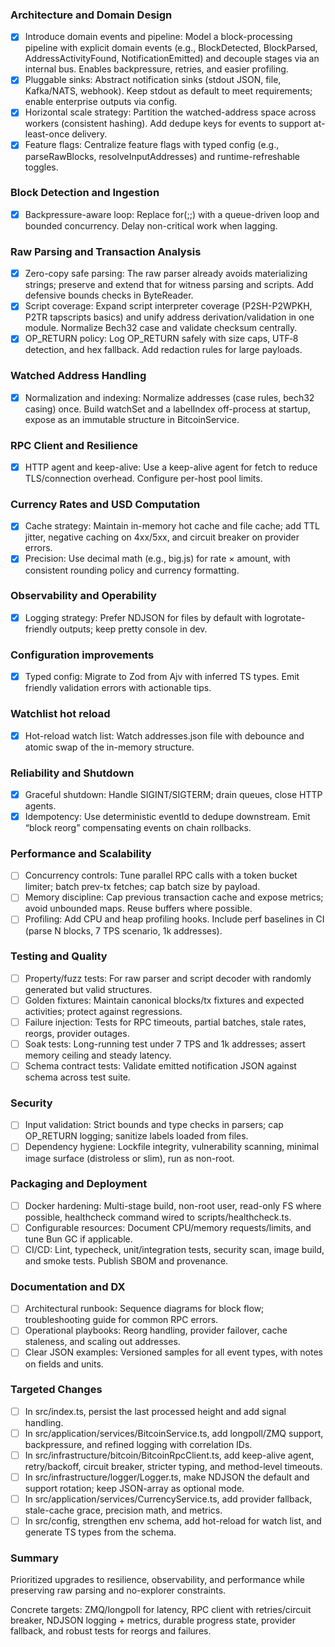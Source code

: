 ### Architecture and Domain Design

- [x] Introduce domain events and pipeline: Model a block-processing pipeline with explicit domain events (e.g., BlockDetected, BlockParsed, AddressActivityFound, NotificationEmitted) and decouple stages via an internal bus. Enables backpressure, retries, and easier profiling.
- [x] Pluggable sinks: Abstract notification sinks (stdout JSON, file, Kafka/NATS, webhook). Keep stdout as default to meet requirements; enable enterprise outputs via config.
- [x] Horizontal scale strategy: Partition the watched-address space across workers (consistent hashing). Add dedupe keys for events to support at-least-once delivery.
- [x] Feature flags: Centralize feature flags with typed config (e.g., parseRawBlocks, resolveInputAddresses) and runtime-refreshable toggles.

### Block Detection and Ingestion

- [x] Backpressure-aware loop: Replace for(;;) with a queue-driven loop and bounded concurrency. Delay non-critical work when lagging.

### Raw Parsing and Transaction Analysis

- [x] Zero-copy safe parsing: The raw parser already avoids materializing strings; preserve and extend that for witness parsing and scripts. Add defensive bounds checks in ByteReader.
- [x] Script coverage: Expand script interpreter coverage (P2SH-P2WPKH, P2TR tapscripts basics) and unify address derivation/validation in one module. Normalize Bech32 case and validate checksum centrally.
- [x] OP_RETURN policy: Log OP_RETURN safely with size caps, UTF‑8 detection, and hex fallback. Add redaction rules for large payloads.

### Watched Address Handling

- [x] Normalization and indexing: Normalize addresses (case rules, bech32 casing) once. Build watchSet and a labelIndex off-process at startup, expose as an immutable structure in BitcoinService.

### RPC Client and Resilience

- [x] HTTP agent and keep-alive: Use a keep-alive agent for fetch to reduce TLS/connection overhead. Configure per-host pool limits.

### Currency Rates and USD Computation

- [x] Cache strategy: Maintain in-memory hot cache and file cache; add TTL jitter, negative caching on 4xx/5xx, and circuit breaker on provider errors.
- [x] Precision: Use decimal math (e.g., big.js) for rate × amount, with consistent rounding policy and currency formatting.

### Observability and Operability

- [X] Logging strategy: Prefer NDJSON for files by default with logrotate-friendly outputs; keep pretty console in dev.

### Configuration improvements

- [x] Typed config: Migrate to Zod from Ajv with inferred TS types. Emit friendly validation errors with actionable tips.

### Watchlist hot reload
- [x] Hot-reload watch list: Watch addresses.json file with debounce and atomic swap of the in-memory structure.

### Reliability and Shutdown

- [x] Graceful shutdown: Handle SIGINT/SIGTERM; drain queues, close HTTP agents.
- [x] Idempotency: Use deterministic eventId to dedupe downstream. Emit “block reorg” compensating events on chain rollbacks.

### Performance and Scalability

- [ ] Concurrency controls: Tune parallel RPC calls with a token bucket limiter; batch prev-tx fetches; cap batch size by payload.
- [ ] Memory discipline: Cap previous transaction cache and expose metrics; avoid unbounded maps. Reuse buffers where possible.
- [ ] Profiling: Add CPU and heap profiling hooks. Include perf baselines in CI (parse N blocks, 7 TPS scenario, 1k addresses).

### Testing and Quality

- [ ] Property/fuzz tests: For raw parser and script decoder with randomly generated but valid structures.
- [ ] Golden fixtures: Maintain canonical blocks/tx fixtures and expected activities; protect against regressions.
- [ ] Failure injection: Tests for RPC timeouts, partial batches, stale rates, reorgs, provider outages.
- [ ] Soak tests: Long-running test under 7 TPS and 1k addresses; assert memory ceiling and steady latency.
- [ ] Schema contract tests: Validate emitted notification JSON against schema across test suite.

### Security

- [ ] Input validation: Strict bounds and type checks in parsers; cap OP_RETURN logging; sanitize labels loaded from files.
- [ ] Dependency hygiene: Lockfile integrity, vulnerability scanning, minimal image surface (distroless or slim), run as non-root.

### Packaging and Deployment

- [ ] Docker hardening: Multi-stage build, non-root user, read-only FS where possible, healthcheck command wired to scripts/healthcheck.ts.
- [ ] Configurable resources: Document CPU/memory requests/limits, and tune Bun GC if applicable.
- [ ] CI/CD: Lint, typecheck, unit/integration tests, security scan, image build, and smoke tests. Publish SBOM and provenance.

### Documentation and DX

- [ ] Architectural runbook: Sequence diagrams for block flow; troubleshooting guide for common RPC errors.
- [ ] Operational playbooks: Reorg handling, provider failover, cache staleness, and scaling out addresses.
- [ ] Clear JSON examples: Versioned samples for all event types, with notes on fields and units.

### Targeted Changes

- [ ] In src/index.ts, persist the last processed height and add signal handling.
- [ ] In src/application/services/BitcoinService.ts, add longpoll/ZMQ support, backpressure, and refined logging with correlation IDs.
- [ ] In src/infrastructure/bitcoin/BitcoinRpcClient.ts, add keep-alive agent, retry/backoff, circuit breaker, stricter typing, and method-level timeouts.
- [ ] In src/infrastructure/logger/Logger.ts, make NDJSON the default and support rotation; keep JSON-array as optional mode.
- [ ] In src/application/services/CurrencyService.ts, add provider fallback, stale-cache grace, precision math, and metrics.
- [ ] In src/config, strengthen env schema, add hot-reload for watch list, and generate TS types from the schema.

### Summary

Prioritized upgrades to resilience, observability, and performance while preserving raw parsing and no-explorer constraints.

Concrete targets: ZMQ/longpoll for latency, RPC client with retries/circuit breaker, NDJSON logging + metrics, durable progress state, provider fallback, and robust tests for reorgs and failures.